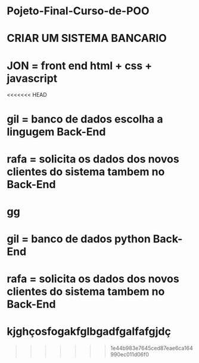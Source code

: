 # Pojeto-Final-Curso-de-POO
 # CRIAR UM SISTEMA BANCARIO 
 # JON = front end html + css + javascript 
<<<<<<< HEAD
 # gil = banco de dados escolha a lingugem Back-End
 # rafa = solicita os dados dos novos clientes do sistema tambem no Back-End
gg
=======
 # gil = banco de dados python Back-End
 # rafa = solicita os dados dos novos clientes do sistema tambem no Back-End 
 # kjghçosfogakfglbgadfgalfafgjdç
>>>>>>> 1e44b983e7645ced87eae6ca164990ec011d06f0
